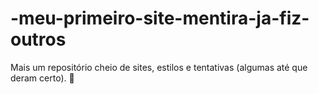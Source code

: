 # -meu-primeiro-site-mentira-ja-fiz-outros
Mais um repositório cheio de sites, estilos e tentativas (algumas até que deram certo). 🚧

